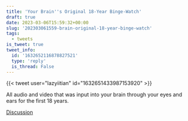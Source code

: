 ```yaml
---
title: 'Your Brain''s Original 18-Year Binge-Watch'
draft: true
date: 2023-03-06T15:59:32+00:00
slug: '202303061559-brain-original-18-year-binge-watch'
tags:
  - tweets
is_tweet: true
tweet_info:
  id: '1632652116878827521'
  type: 'reply'
  is_thread: False
---
```




{{< tweet user="lazyiitian" id="1632651433987153920" >}}

All audio and video that was input into your brain through your eyes and ears for the first 18 years.

[Discussion](https://x.com/sytelus/status/1632652116878827521)

